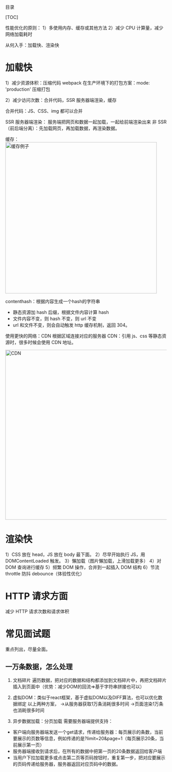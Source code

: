 目录

[TOC]

性能优化的原则：
1）多使用内存、缓存或其他方法
2）减少 CPU 计算量，减少网络加载耗时

从何入手：加载快、渲染快

# 加载快
1）减少资源体积：压缩代码
webpack 在生产环境下的打包方案：mode: 'production' 压缩打包

2）减少访问次数：合并代码，SSR 服务器端渲染，缓存

合并代码：JS、CSS、img 都可以合并

SSR 服务器端渲染：
服务端把网页和数据一起加载，一起给前端渲染出来
非 SSR（前后端分离）：先加载网页，再加载数据，再渲染数据。

缓存：
<img width="473" alt=" 缓存例子" src="https://user-images.githubusercontent.com/22387652/91427575-b0f4f680-e890-11ea-8c25-26d615cc88c7.png">

contenthash：根据内容生成一个hash的字符串
- 静态资源加 hash 后缀，根据文件内容计算 hash
- 文件内容不变，则 hash 不变，则 url 不变
- url 和文件不变，则会自动触发 http 缓存机制，返回 304。


使用更快的网络：CDN 根据区域连接对应的服务器
CDN：引用 js、css 等静态资源时，很多时候会使用 CDN 地址。

<img width="531" alt="CDN" src="https://user-images.githubusercontent.com/22387652/91427439-7c813a80-e890-11ea-83ff-25dc3dd671d6.png">



# 渲染快
1）CSS 放在 head，JS 放在 body 最下面。
2）尽早开始执行 JS，用 DOMContentLoaded 触发。
3）懶加载（图片懶加载，上滑加载更多）
4）对 DOM 查询进行缓存
5）频繁 DOM 操作，合并到一起插入 DOM 结构
6）节流 throttle 防抖 debounce（体验性优化）




# HTTP 请求方面
减少 HTTP 请求次数和请求体积





# 常见面试题
重点列出，尽量全面。

## 一万条数据，怎么处理
1. 文档碎片
遍历数据，把对应的数据和结构都添加到文档碎片中，再把文档碎片插入到页面中（优势：减少DOM的回流=>基于字符串拼接也可以）
2. 虚拟DOM：类似于react框架，基于虚拟DOM以及DIFF算法，也可以优化数据绑定
以上两种方案，
->从服务器获取1万条消耗很多时间
->页面渲染1万条也消耗很多时间

3. 异步数据加载：分页加载
需要服务器端提供支持：
- 客户端向服务器端发送一个get请求，传递给服务器：每页展示的条数，当前要展示的页数等信息，例如传递的是?limit=20&page=1（每页展示20条，当前展示第一页）
- 服务器端接收到请求后，在所有的数据中把第一页的20条数据返回给客户端
- 当用户下拉加载更多或点击第二页等页码按钮时，重复第一步，把对应要展示的页码传递给服务器，服务器返回对应页码中的数据。